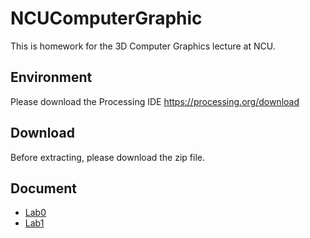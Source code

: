 # NCUComputerGraphic
 This is homework for the 3D Computer Graphics lecture at NCU.
## Environment
 Please download the Processing IDE
 https://processing.org/download

 ## Download
Before extracting, please download the zip file.

## Document

- [Lab0](https://hackmd.io/@leon890820/Sk_lqMopn)
- [Lab1](https://hackmd.io/@leon890820/SyUgjGap3)
